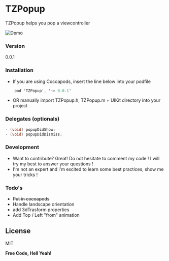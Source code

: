 # TZPopup

TZPopup helps you pop a viewcontroller

![Demo](http://havocked.github.io/TZPopupExample.gif)


### Version
0.0.1

### Installation

- If you are using Cocoapods, insert the line below into your podfile

```objectivec
    pod 'TZPopup', '~> 0.0.1'
```
- OR manually import TZPopup.h, TZPopup.m + UIKit directory into your project


### Delegates (optionals)
```objective-c
- (void) popupDidShow;
- (void) popupDidDismiss;
```

### Development

- Want to contribute? Great! Do not hesitate to comment my code ! I will try my best to answer your questions !
- I'm not an expert and i'm excited to learn some best practices, show me your tricks !


### Todo's

 - ~~Put in cocoapods~~
 - Handle landscape orientation
 - add 3dTrasform properties
 - Add Top / Left "from" animation 

License
----
MIT


**Free Code, Hell Yeah!**